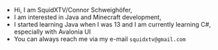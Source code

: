 - Hi, I am SquidXTV/Connor Schweighöfer,
- I am interested in Java and Minecraft development,
- I started learning Java when I was 13 and I am currently learning C#, especially with Avalonia UI
- You can always reach me via my e-mail `squidxtv@gmail.com`

<!---
SquidXTV/SquidXTV is a ✨ special ✨ repository because its `README.md` (this file) appears on your GitHub profile.
You can click the Preview link to take a look at your changes.
--->
